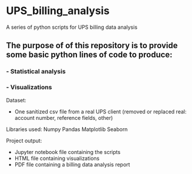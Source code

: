# UPS_billing_analysis
A series of python scripts for UPS billing data analysis

## The purpose of of this repository is to provide some basic python lines of code to produce:
### - Statistical analysis
### - Visualizations

Dataset:
- One sanitized csv file from a real UPS client (removed or replaced real: account number, reference fields, other)

Libraries used:
Numpy
Pandas
Matplotlib
Seaborn

Project output:
- Jupyter notebook file containing the scripts
- HTML file containing visualizations
- PDF file containing a billing data analysis report
